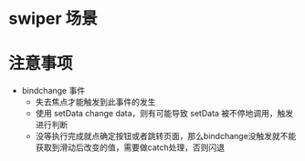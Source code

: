# swiper 场景

# 注意事项

+ bindchange 事件
  + 失去焦点才能触发到此事件的发生
  + 使用 setData change data，则有可能导致  setData 被不停地调用，触发进行判断
  + 没等执行完成就点确定按钮或者跳转页面，那么bindchange没触发就不能获取到滑动后改变的值，需要做catch处理，否则闪退